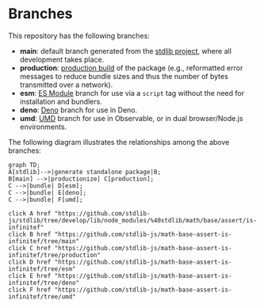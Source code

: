 <!--

@license Apache-2.0

Copyright (c) 2022 The Stdlib Authors.

Licensed under the Apache License, Version 2.0 (the "License");
you may not use this file except in compliance with the License.
You may obtain a copy of the License at

    http://www.apache.org/licenses/LICENSE-2.0

Unless required by applicable law or agreed to in writing, software
distributed under the License is distributed on an "AS IS" BASIS,
WITHOUT WARRANTIES OR CONDITIONS OF ANY KIND, either express or implied.
See the License for the specific language governing permissions and
limitations under the License.

-->

# Branches

This repository has the following branches:

-   **main**: default branch generated from the [stdlib project][stdlib-url], where all development takes place.
-   **production**: [production build][production-url] of the package (e.g., reformatted error messages to reduce bundle sizes and thus the number of bytes transmitted over a network).
-   **esm**: [ES Module][esm-url] branch for use via a `script` tag without the need for installation and bundlers.
-   **deno**: [Deno][deno-url] branch for use in Deno.
-   **umd**: [UMD][umd-url] branch for use in Observable, or in dual browser/Node.js environments.

The following diagram illustrates the relationships among the above branches:

```mermaid
graph TD;
A[stdlib]-->|generate standalone package|B;
B[main] -->|productionize| C[production];
C -->|bundle| D[esm];
C -->|bundle| E[deno];
C -->|bundle| F[umd];

click A href "https://github.com/stdlib-js/stdlib/tree/develop/lib/node_modules/%40stdlib/math/base/assert/is-infinitef"
click B href "https://github.com/stdlib-js/math-base-assert-is-infinitef/tree/main"
click C href "https://github.com/stdlib-js/math-base-assert-is-infinitef/tree/production"
click D href "https://github.com/stdlib-js/math-base-assert-is-infinitef/tree/esm"
click E href "https://github.com/stdlib-js/math-base-assert-is-infinitef/tree/deno"
click F href "https://github.com/stdlib-js/math-base-assert-is-infinitef/tree/umd"
```

[stdlib-url]: https://github.com/stdlib-js/stdlib/tree/develop/lib/node_modules/%40stdlib/math/base/assert/is-infinitef
[production-url]: https://github.com/stdlib-js/math-base-assert-is-infinitef/tree/production
[deno-url]: https://github.com/stdlib-js/math-base-assert-is-infinitef/tree/deno
[umd-url]: https://github.com/stdlib-js/math-base-assert-is-infinitef/tree/umd
[esm-url]: https://github.com/stdlib-js/math-base-assert-is-infinitef/tree/esm